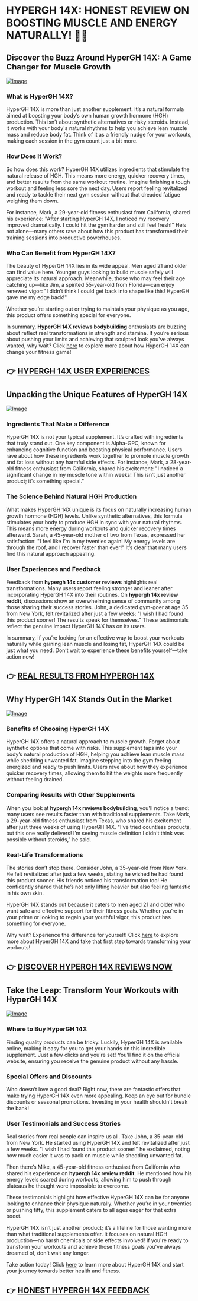 # HYPERGH 14X: HONEST REVIEW ON BOOSTING MUSCLE AND ENERGY NATURALLY! 💪✨

## Discover the Buzz Around HyperGH 14X: A Game Changer for Muscle Growth

[![Image](https://www2.sellhealth.com/111/hypergh14x_b_3_1.gif)](https://gchaffi.com/cNhyp9vX)

### What is HyperGH 14X?
HyperGH 14X is more than just another supplement. It’s a natural formula aimed at boosting your body’s own human growth hormone (HGH) production. This isn’t about synthetic alternatives or risky steroids. Instead, it works with your body's natural rhythms to help you achieve lean muscle mass and reduce body fat. Think of it as a friendly nudge for your workouts, making each session in the gym count just a bit more.

### How Does It Work?
So how does this work? HyperGH 14X utilizes ingredients that stimulate the natural release of HGH. This means more energy, quicker recovery times, and better results from the same workout routine. Imagine finishing a tough workout and feeling less sore the next day. Users report feeling revitalized and ready to tackle their next gym session without that dreaded fatigue weighing them down.

For instance, Mark, a 29-year-old fitness enthusiast from California, shared his experience: "After starting HyperGH 14X, I noticed my recovery improved dramatically. I could hit the gym harder and still feel fresh!" He’s not alone—many others rave about how this product has transformed their training sessions into productive powerhouses.

### Who Can Benefit from HyperGH 14X?
The beauty of HyperGH 14X lies in its wide appeal. Men aged 21 and older can find value here. Younger guys looking to build muscle safely will appreciate its natural approach. Meanwhile, those who may feel their age catching up—like Jim, a spirited 55-year-old from Florida—can enjoy renewed vigor: "I didn’t think I could get back into shape like this! HyperGH gave me my edge back!" 

Whether you’re starting out or trying to maintain your physique as you age, this product offers something special for everyone.

In summary, **HyperGH 14X reviews bodybuilding** enthusiasts are buzzing about reflect real transformations in strength and stamina. If you’re serious about pushing your limits and achieving that sculpted look you've always wanted, why wait? Click [here](https://gchaffi.com/cNhyp9vX) to explore more about how HyperGH 14X can change your fitness game!



## 👉 [HYPERGH 14X USER EXPERIENCES](https://gchaffi.com/cNhyp9vX)

## Unpacking the Unique Features of HyperGH 14X
[![Image](https://www2.sellhealth.com/111/hypergh14x_b_22_1.png)](https://gchaffi.com/cNhyp9vX)

### Ingredients That Make a Difference  
HyperGH 14X is not your typical supplement. It’s crafted with ingredients that truly stand out. One key component is Alpha-GPC, known for enhancing cognitive function and boosting physical performance. Users rave about how these ingredients work together to promote muscle growth and fat loss without any harmful side effects. For instance, Mark, a 28-year-old fitness enthusiast from California, shared his excitement: "I noticed a significant change in my muscle tone within weeks! This isn’t just another product; it’s something special." 

### The Science Behind Natural HGH Production  
What makes HyperGH 14X unique is its focus on naturally increasing human growth hormone (HGH) levels. Unlike synthetic alternatives, this formula stimulates your body to produce HGH in sync with your natural rhythms. This means more energy during workouts and quicker recovery times afterward. Sarah, a 45-year-old mother of two from Texas, expressed her satisfaction: "I feel like I’m in my twenties again! My energy levels are through the roof, and I recover faster than ever!" It’s clear that many users find this natural approach appealing.

### User Experiences and Feedback  
Feedback from **hypergh 14x customer reviews** highlights real transformations. Many users report feeling stronger and leaner after incorporating HyperGH 14X into their routines. On **hypergh 14x review reddit**, discussions show an overwhelming sense of community among those sharing their success stories. John, a dedicated gym-goer at age 35 from New York, felt revitalized after just a few weeks: "I wish I had found this product sooner! The results speak for themselves." These testimonials reflect the genuine impact HyperGH 14X has on its users.

In summary, if you’re looking for an effective way to boost your workouts naturally while gaining lean muscle and losing fat, HyperGH 14X could be just what you need. Don’t wait to experience these benefits yourself—take action now!



## 👉 [REAL RESULTS FROM HYPERGH 14X](https://gchaffi.com/cNhyp9vX)

## Why HyperGH 14X Stands Out in the Market

[![Image](https://www2.sellhealth.com/111/hypergh14x_a_3_1.jpg)](https://gchaffi.com/cNhyp9vX)

### Benefits of Choosing HyperGH 14X
HyperGH 14X offers a natural approach to muscle growth. Forget about synthetic options that come with risks. This supplement taps into your body’s natural production of HGH, helping you achieve lean muscle mass while shedding unwanted fat. Imagine stepping into the gym feeling energized and ready to push limits. Users rave about how they experience quicker recovery times, allowing them to hit the weights more frequently without feeling drained. 

### Comparing Results with Other Supplements
When you look at **hypergh 14x reviews bodybuilding**, you'll notice a trend: many users see results faster than with traditional supplements. Take Mark, a 29-year-old fitness enthusiast from Texas, who shared his excitement after just three weeks of using HyperGH 14X. "I’ve tried countless products, but this one really delivers! I’m seeing muscle definition I didn’t think was possible without steroids," he said.

### Real-Life Transformations
The stories don’t stop there. Consider John, a 35-year-old from New York. He felt revitalized after just a few weeks, stating he wished he had found this product sooner. His friends noticed his transformation too! He confidently shared that he’s not only lifting heavier but also feeling fantastic in his own skin.

HyperGH 14X stands out because it caters to men aged 21 and older who want safe and effective support for their fitness goals. Whether you’re in your prime or looking to regain your youthful vigor, this product has something for everyone.

Why wait? Experience the difference for yourself! Click [here](https://gchaffi.com/cNhyp9vX) to explore more about HyperGH 14X and take that first step towards transforming your workouts!



## 👉 [DISCOVER HYPERGH 14X REVIEWS NOW](https://gchaffi.com/cNhyp9vX)

## Take the Leap: Transform Your Workouts with HyperGH 14X

[![Image](https://www2.sellhealth.com/111/hypergh14x_3_3.png)](https://gchaffi.com/cNhyp9vX)

### Where to Buy HyperGH 14X
Finding quality products can be tricky. Luckily, HyperGH 14X is available online, making it easy for you to get your hands on this incredible supplement. Just a few clicks and you’re set! You’ll find it on the official website, ensuring you receive the genuine product without any hassle.

### Special Offers and Discounts
Who doesn’t love a good deal? Right now, there are fantastic offers that make trying HyperGH 14X even more appealing. Keep an eye out for bundle discounts or seasonal promotions. Investing in your health shouldn’t break the bank! 

### User Testimonials and Success Stories  
Real stories from real people can inspire us all. Take John, a 35-year-old from New York. He started using HyperGH 14X and felt revitalized after just a few weeks. "I wish I had found this product sooner!" he exclaimed, noting how much easier it was to pack on muscle while shedding unwanted fat.

Then there’s Mike, a 45-year-old fitness enthusiast from California who shared his experience on **hypergh 14x review reddit**. He mentioned how his energy levels soared during workouts, allowing him to push through plateaus he thought were impossible to overcome.

These testimonials highlight how effective HyperGH 14X can be for anyone looking to enhance their physique naturally. Whether you’re in your twenties or pushing fifty, this supplement caters to all ages eager for that extra boost.

HyperGH 14X isn’t just another product; it’s a lifeline for those wanting more than what traditional supplements offer. It focuses on natural HGH production—no harsh chemicals or side effects involved! If you're ready to transform your workouts and achieve those fitness goals you've always dreamed of, don't wait any longer.

Take action today! Click [here](https://gchaffi.com/cNhyp9vX) to learn more about HyperGH 14X and start your journey towards better health and fitness.



## 👉 [HONEST HYPERGH 14X FEEDBACK](https://gchaffi.com/cNhyp9vX)
